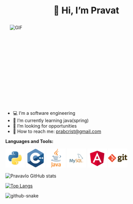 
<h1><p align=center>👋 Hi, I’m Pravat</p></h1>

<div style="width:100%;height:0;padding-bottom:50%;position:relative;">
<img align="right" alt="GIF" src="https://media3.giphy.com/media/qgQUggAC3Pfv687qPC/giphy.gif?cid=790b7611fca697cfee1a1c2c2bdaa5319112236e0e0fdb6d&rid=giphy.gif&ct=g" width="490px" height="230px" />
</div>

- 💻 I’m a software engineering
- 📔 I’m currently learning java(spring)
- 🔭 I’m looking for opportunities
- 📧 How to reach me: prabcrist@gmail.com

**Languages and Tools:**

<code><img height="60" src="https://raw.githubusercontent.com/github/explore/80688e429a7d4ef2fca1e82350fe8e3517d3494d/topics/python/python.png"></code>
<code><img height="60" src="https://raw.githubusercontent.com/github/explore/80688e429a7d4ef2fca1e82350fe8e3517d3494d/topics/cpp/cpp.png"></code>
<code><img height="60" src="https://raw.githubusercontent.com/github/explore/80688e429a7d4ef2fca1e82350fe8e3517d3494d/topics/java/java.png"></code>
<code><img height="60" src="https://raw.githubusercontent.com/github/explore/80688e429a7d4ef2fca1e82350fe8e3517d3494d/topics/mysql/mysql.png"></code>
<code><img height="60" src="https://raw.githubusercontent.com/github/explore/80688e429a7d4ef2fca1e82350fe8e3517d3494d/topics/angular/angular.png"></code>
<code><img height="60" src="https://raw.githubusercontent.com/github/explore/80688e429a7d4ef2fca1e82350fe8e3517d3494d/topics/git/git.png"></code>

![Pravavlo GitHub stats](https://github-readme-stats.vercel.app/api?username=pravavlo&theme=tokyonight&show_icons=true)

[![Top Langs](https://github-readme-stats.vercel.app/api/top-langs/?username=pravavlo&theme=blue-green&layout=compact)](https://github.com/pravavlo/github-readme-stats)

<picture>
  <source media="(prefers-color-scheme: dark)" srcset="github-snake-dark.svg">
  <source media="(prefers-color-scheme: light)" srcset="github-snake.svg">
  <img alt="github-snake" src="github-snake.svg">
</picture>
<!---
pravavlo/pravavlo is a ✨ special ✨ repository because its `README.md` (this file) appears on your GitHub profile.
You can click the Preview link to take a look at your changes.
--->
